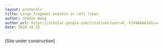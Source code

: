 ```yaml
---
layout: protocols
title: Large fragment knockin in cell lines
author: Shaohe Wang
author_url: https://scholar.google.com/citations?user=R_-kJV4AAAAJ&hl=en
date: 2020-10-25
---
```


[Site under construction]
